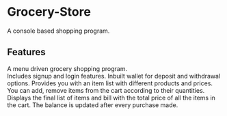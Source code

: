 # Grocery-Store
A console based shopping program.

## Features

   A menu driven grocery shopping program.\
   Includes signup and login features.
   Inbuilt wallet for deposit and withdrawal options.
   Provides you with an item list with different products and prices.
   You can add, remove items from the cart according to their quantities.
   Displays the final list of items and bill with the total price of all the items in the cart.
   The balance is updated after every purchase made.
